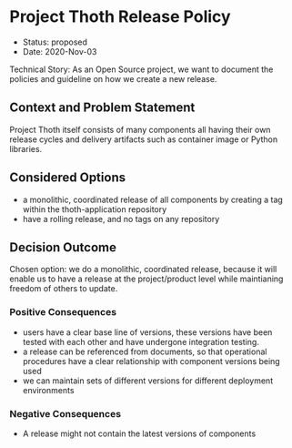 # Project Thoth Release Policy

* Status: proposed
* Date: 2020-Nov-03

Technical Story: As an Open Source project, we want to document the policies and guideline on how we create a new
release.

## Context and Problem Statement

Project Thoth itself consists of many components all having their own release cycles and delivery artifacts such as
container image or Python libraries.

## Considered Options

* a monolithic, coordinated release of all components by creating a tag within the thoth-application repository
* have a rolling release, and no tags on any repository

## Decision Outcome

Chosen option: we do a monolithic, coordinated release, because it will enable us to have a release at the
project/product level while maintianing freedom of others to update.

### Positive Consequences <!-- optional -->

* users have a clear base line of versions, these versions have been tested with each other and have
  undergone integration testing.
* a release can be referenced from documents, so that operational procedures have a clear relationship with component
  versions being used
* we can maintain sets of different versions for different deployment environments

### Negative Consequences <!-- optional -->

* A release might not contain the latest versions of components

<!-- markdownlint-disable-file MD013 -->